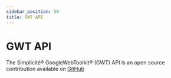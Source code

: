 ```yaml
---
sidebar_position: 50
title: GWT API
---
```


GWT API
=======

The Simplicité&reg; GoogleWebToolkit&reg; (GWT) API is an open source contribution available on [GitHub](https://github.com/simplicitesoftware/gwt-api)